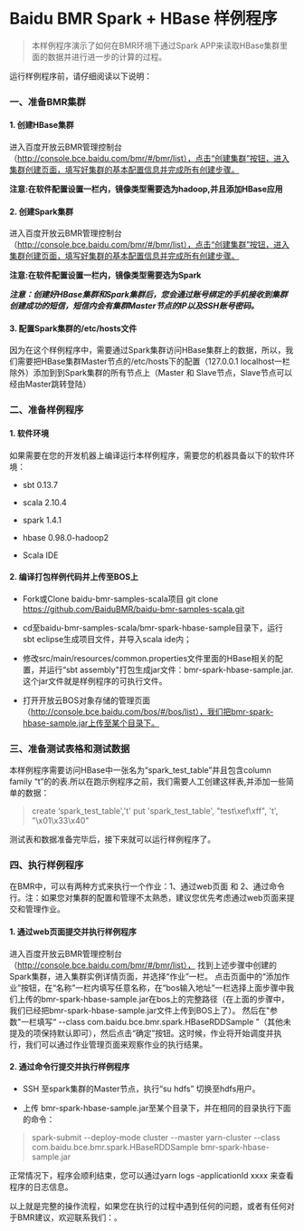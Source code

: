 # Baidu BMR Spark + HBase 样例程序

> 本样例程序演示了如何在BMR环境下通过Spark APP来读取HBase集群里面的数据并进行进一步的计算的过程。

运行样例程序前，请仔细阅读以下说明：

### 一、准备BMR集群
#### 1. 创建HBase集群
进入百度开放云BMR管理控制台（http://console.bce.baidu.com/bmr/#/bmr/list），点击“创建集群”按钮，进入集群创建页面，填写好集群的基本配置信息并完成所有创建步骤。

**注意:在软件配置设置一栏内，镜像类型需要选为hadoop,并且添加HBase应用**

#### 2. 创建Spark集群
进入百度开放云BMR管理控制台（http://console.bce.baidu.com/bmr/#/bmr/list），点击“创建集群”按钮，进入集群创建页面，填写好集群的基本配置信息并完成所有创建步骤。

**注意:在软件配置设置一栏内，镜像类型需要选为Spark**

***注意：创建好HBase集群和Spark集群后，您会通过账号绑定的手机接收到集群创建成功的短信，短信内会有集群Master节点的IP以及SSH账号密码。***

#### 3. 配置Spark集群的/etc/hosts文件

因为在这个样例程序中，需要通过Spark集群访问HBase集群上的数据，所以，我们需要把HBase集群Master节点的/etc/hosts下的配置（127.0.0.1 localhost一栏除外）添加到到Spark集群的所有节点上（Master 和 Slave节点，Slave节点可以经由Master跳转登陆）

### 二、准备样例程序

#### 1. 软件环境
如果需要在您的开发机器上编译运行本样例程序，需要您的机器具备以下的软件环境：

* sbt 0.13.7

* scala 2.10.4

* spark 1.4.1

* hbase 0.98.0-hadoop2

* Scala IDE

#### 2. 编译打包样例代码并上传至BOS上

* Fork或Clone baidu-bmr-samples-scala项目
    git clone https://github.com/BaiduBMR/baidu-bmr-samples-scala.git
	
* cd至baidu-bmr-samples-scala/bmr-spark-hbase-sample目录下，运行sbt eclipse生成项目文件，并导入scala ide内；

* 修改src/main/resources/common.properties文件里面的HBase相关的配置，并运行“sbt assembly"打包生成jar文件：bmr-spark-hbase-sample.jar. 这个jar文件就是样例程序的可执行文件。

* 打开开放云BOS对象存储的管理页面（http://console.bce.baidu.com/bos/#/bos/list），我们把bmr-spark-hbase-sample.jar上传至某个目录下。

### 三、准备测试表格和测试数据

本样例程序需要访问HBase中一张名为“spark_test_table”并且包含column family “t”的的表.所以在跑示例程序之前，我们需要人工创建这样表,并添加一些简单的数据：
> create ‘spark_test_table','t'
> put 'spark_test_table', "test\xef\xff", 't', "\x01\x33\x40"

测试表和数据准备完毕后，接下来就可以运行样例程序了。

### 四、执行样例程序

在BMR中，可以有两种方式来执行一个作业：1、通过web页面 和 2、通过命令行。注：如果您对集群的配置和管理不太熟悉，建议您优先考虑通过web页面来提交和管理作业。

#### 1. 通过web页面提交并执行样例程序

进入百度开放云BMR管理控制台（http://console.bce.baidu.com/bmr/#/bmr/list）， 找到上述步骤中创建的Spark集群，进入集群实例详情页面，并选择“作业”一栏。
点击页面中的“添加作业”按钮，在“名称”一栏内填写任意名称，在“bos输入地址”一栏选择上面步骤中我们上传的bmr-spark-hbase-sample.jar在bos上的完整路径（在上面的步骤中，我们已经把bmr-spark-hbase-sample.jar文件上传到BOS上了）。
然后在"参数"一栏填写“ --class com.baidu.bce.bmr.spark.HBaseRDDSample ”（其他未提及的项保持默认即可），然后点击“确定”按钮。这时候，作业将开始调度并执行，我们可以通过作业管理页面来观察作业的执行结果。

#### 2. 通过命令行提交并执行样例程序

* SSH 至spark集群的Master节点，执行“su hdfs” 切换至hdfs用户。

* 上传 bmr-spark-hbase-sample.jar至某个目录下，并在相同的目录执行下面的命令：

> spark-submit --deploy-mode cluster  --master  yarn-cluster --class com.baidu.bce.bmr.spark.HBaseRDDSample bmr-spark-hbase-sample.jar

正常情况下，程序会顺利结束，您可以通过yarn logs -applicationId xxxx  来查看程序的日志信息。


以上就是完整的操作流程，如果您在执行的过程中遇到任何的问题，或者有任何对于BMR建议，欢迎联系我们：。
